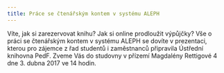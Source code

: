 ```yaml
---
title: Práce se čtenářským kontem v systému ALEPH
---
```


Víte, jak si zarezervovat knihu? Jak si online prodloužit výpůjčky? Vše o práci
se čtenářským kontem v systému ALEPH se dovíte v prezentaci, kterou pro zájemce
z řad studentů i zaměstnanců připravila Ústřední knihovna PedF. Zveme Vás do
studovny v přízemí Magdalény Rettigové 4 dne 3. dubna 2017 ve 14 hodin.

